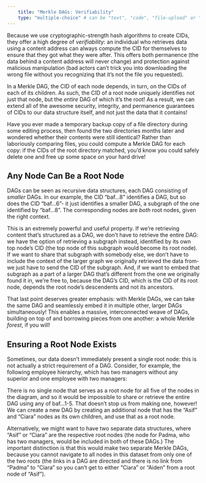 ```yaml
---
    title: "Merkle DAGs: Verifiability"
    type: "multiple-choice" # can be "text", "code", "file-upload" or "multiple-choice"
---
```


Because we use cryptographic-strength hash algorithms to create
CIDs, they offer a high degree of *verifiability*: an individual
who retrieves data using a content address can always compute the
CID for themselves to ensure that they got what they were after.
This offers both permanence (the data behind a content address
will never change) and protection against malicious manipulation
(bad actors can’t trick you into downloading the wrong file
without you recognizing that it’s not the file you requested).

In a Merkle DAG, the CID of each node depends, in turn, on the
CIDs of each of its children. As such, the CID of a root node
uniquely identifies not just that node, but the *entire* DAG of
which it’s the root! As a result, we can extend all of the
awesome security, integrity, and permanence guarantees of CIDs to
our data structure itself, and not just the data that it
contains!

Have you ever made a temporary backup copy of a file directory
during some editing process, then found the two directories
months later and wondered whether their contents were still
identical? Rather than laboriously comparing files, you could
compute a Merkle DAG for each copy: if the CIDs of the root
directory matched, you’d know you could safely delete one and
free up some space on your hard drive!

## Any Node Can Be a Root Node

DAGs can be seen as recursive data structures, each DAG
consisting of *smaller* DAGs. In our example, the CID “baf...8”
identifies a DAG, but so does the CID “baf...6”- it just
identifies a smaller DAG, a subgraph of the one identified by
“baf...8”. The corresponding nodes are *both* root nodes, given
the right context.

This is an extremely powerful and useful property. If we’re
retrieving content that’s structured as a DAG, we don’t have to
retrieve the entire DAG: we have the option of retrieving a
subgraph instead, identified by its own top node’s CID (the top
node of this subgraph would become its root node). If we want to
share that subgraph with somebody else, we don’t have to include
the context of the larger graph we originally retrieved the data
from- we just have to send the CID of the subgraph. And, if we
want to embed that subgraph as a part of a larger DAG that’s
different from the one we originally found it in, we’re free to,
because the DAG’s CID, which is the CID of its root node, depends
the root node’s descendents and not its ancestors.

That last point deserves greater emphasis: with Merkle DAGs, we
can take the same DAG and seamlessly embed it in multiple other,
larger DAGs simultaneously! This enables a massive,
interconnected weave of DAGs, building on top of and borrowing
pieces from one another: a whole Merkle *forest*, if you will!

## Ensuring a Root Node Exists

Sometimes, our data doesn’t immediately present a single root
node: this is not actually a strict requirement of a DAG.
Consider, for example, the following employee hierarchy, which
has two managers without any superior and one employee with two
managers:

There is no single node that serves as a root node for all five
of the nodes in the diagram, and so it would be impossible to
share or retrieve the entire DAG using any of baf...1-5. That
doesn’t stop us from making one, however! We can create a new DAG
by creating an additional node that has the “Asif” and “Ciara”
nodes as its own children, and use that as a root node.

Alternatively, we might want  to have two separate data
structures, where “Asif” or “Ciara” are the respective root nodes
(the node for Padma, who has two managers, would be included in
both of these DAGs.) The important distinction is that this would
make two separate Merkle DAGs, because you cannot navigate to all
nodes in this dataset from only one of the two roots (the links
in a DAG are directed and there is no link from “Padma” to
“Ciara” so you can’t get to either “Ciara” or “Aiden” from a root
node of “Asif”).
